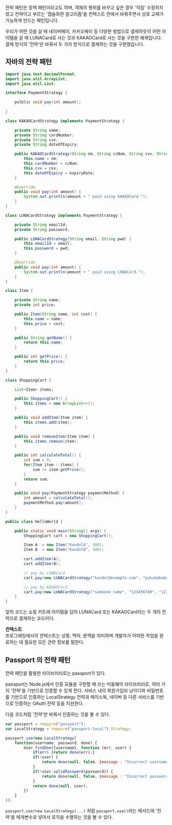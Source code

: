 전략 패턴은 정책 패턴이라고도 하며, 객체의 행위를 바꾸고 싶은 경우 '직접' 수정하지 않고 전략이고 부르는 '캡슐화한 알고리즘'을 컨텍스트 안에서 바꿔주면서 상호 교체가 가능하게 만드는 패턴입니다.

우리가 어떤 것을 살 때 네이버페이, 카카오페이 등 다양한 벙법으로 결제하듯이 어떤 아이템을 살 때 LUNACard로 사는 것과 KAKAOCard로 사는 것을 구현한 예제입니다. 결제 방식의 '전략'만 바꿔서 두 가지 방식으로 결제하는 것을 구현했습니다.

## 자바의 전략 패턴
```java
import java.text.DecimalFormat;
import java.util.ArrayList;
import java.util.List;

interface PaymentStrategy {

    pulblic void pay(int amount);
    
}

class KAKAOCardStrategy implements PaymentStrategy {

	private String name;
	private String cardNumber;
	private String cvv;
	private String dateOfExpiry;

	public KAKAOCardStrategy(String nm, String ccNum, String cvv, String expiryDate) {
		this.name = nm;
		this.cardNumber = ccNum;
		this.cvv = cvv;
		this.dateOfExpiry = expiryDate;
	}

	@Override
	public void pay(int amount) {
		System.out.println(amount + " paid using KAKAOCard.");
	}
}

class LUNACardStrategy implements PaymentStrategy {

	private String emailId;
	private String password;

	public LUNACardStrategy(String email, String pwd) {
		this.emailId = email;
		this.password = pwd;
	}

	@Override
	public void pay(int amount) {
		System.out.println(amount + " paid using LUNACard.");
	}
}

class Item {

	private String name;
	private int price;

	public Item(String name, int cost) {
		this.name = name;
		this.price = cost;
	}

	public String getName() {
		return this.name;
	}

	public int getPrice() {
		return this.price;
	}
}

class ShoppingCart {

	List<Item> items;

	public ShoppingCart() {
		this.items = new ArrayList<>();
	}

	public void addItem(Item item) {
		this.items.add(item);
	}

	public void removeItem(Item item) {
		this.items.remove(item);
	}

	public int calculateTotal() {
		int sum = 0;
		for(Item item : items) {
			sum += item.getPrice();
		}
		return sum;
	}

	public void pay(PaymentStrategy paymentMethod) {
		int amount = calculateTotal();
		paymentMethod.pay(amount);
	}
}

public class HelloWorld {

	public static void main(String[] args) {
		ShoppingCart cart = new ShoppingCart();

		Item A  = new Item("KundolA", 100);
		Item B  = new Item("KundolB", 300);

		cart.addItem(A);
		cart.addItem(B);

		// pay by LUNACard
		cart.pay(new LUNACardStrategy("kundol@example.com", "pukubababo"));

		// pay by KAKAOCard
		cart.pay(new LUNACardStrategy("someone name", "123456789", "123" "12/01"));
	}
}
```

앞의 코드는 쇼핑 카트에 아이템을 담아 LUNACard 또는 KAKAOCard라는 두 개의 전략으로 결제하는 코드이다.

**컨텍스트**  
프로그래밍에서의 컨텍스트는 상황, 맥락, 문맥을 의미하며 개발자가 어떠한 작업을 완료하는 데 필요한 모든 관련 정보를 말한다.

## Passport 의 전략 패턴
전략 패턴을 활용한 라이브러리로는 passport가 있다.

passport는 Node.js에서 인증 모듈을 구현할 때 쓰는 미들웨어 라이브러리로, 여러 가지 '전략'을 기반으로 인증할 수 있게 한다. 서비스 내의 회원가입되 낭이디와 비밀번호를 기반으로 인증하는 LocalStrategy 전략과 페이스북, 네이버 등 다른 서비스를 기반으로 인증하는 OAuth 전략 등을 지원한다.

다음 코드처럼 '전략'만 바꿔서 인증하는 것을 볼 수 있다.

```js
var passport = require("passport");
var LocalStrategy = require("passport-local").Strategy;

passport.use(new LocalStrategy(
	function(username, password, done) {
		User.findOne({username}, function (err, user) {
			if(err) {return done(err);}
			if(!user) {
				return done(null, false, {message : "Incorrect username."});
			}
			if(!user.validPassword(password)) {
				return done(null, false, {message : "Incorrect password"});
			}
			return done(null, user);
		})
	}
));
```

`passport.use(new LocalStrategy(...)` 처럼 `passport.use()`라는 메서드에 '전략'을 매개변수로 넣어서 로직을 수행하는 것을 볼 수 있다.

